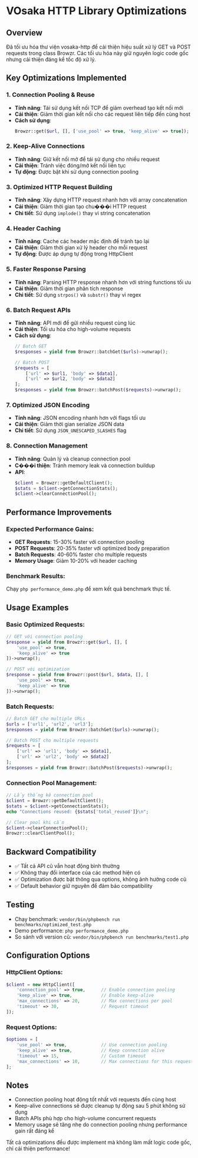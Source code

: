 # VOsaka HTTP Library Optimizations

## Overview
Đã tối ưu hóa thư viện vosaka-http để cải thiện hiệu suất xử lý GET và POST requests trong class Browzr. Các tối ưu hóa này giữ nguyên logic code gốc nhưng cải thiện đáng kể tốc độ xử lý.

## Key Optimizations Implemented

### 1. Connection Pooling & Reuse
- **Tính năng**: Tái sử dụng kết nối TCP để giảm overhead tạo kết nối mới
- **Cải thiện**: Giảm thời gian kết nối cho các request liên tiếp đến cùng host
- **Cách sử dụng**: 
  ```php
  Browzr::get($url, [], ['use_pool' => true, 'keep_alive' => true]);
  ```

### 2. Keep-Alive Connections
- **Tính năng**: Giữ kết nối mở để tái sử dụng cho nhiều request
- **Cải thiện**: Tránh việc đóng/mở kết nối liên tục
- **Tự động**: Được bật khi sử dụng connection pooling

### 3. Optimized HTTP Request Building
- **Tính năng**: Xây dựng HTTP request nhanh hơn với array concatenation
- **Cải thiện**: Giảm thời gian tạo chu���i HTTP request
- **Chi tiết**: Sử dụng `implode()` thay vì string concatenation

### 4. Header Caching
- **Tính năng**: Cache các header mặc định để tránh tạo lại
- **Cải thiện**: Giảm thời gian xử lý header cho mỗi request
- **Tự động**: Được áp dụng tự động trong HttpClient

### 5. Faster Response Parsing
- **Tính năng**: Parsing HTTP response nhanh hơn với string functions tối ưu
- **Cải thiện**: Giảm thời gian phân tích response
- **Chi tiết**: Sử dụng `strpos()` và `substr()` thay vì regex

### 6. Batch Request APIs
- **Tính năng**: API mới để gửi nhiều request cùng lúc
- **Cải thiện**: Tối ưu hóa cho high-volume requests
- **Cách sử dụng**:
  ```php
  // Batch GET
  $responses = yield from Browzr::batchGet($urls)->unwrap();
  
  // Batch POST
  $requests = [
      ['url' => $url1, 'body' => $data1],
      ['url' => $url2, 'body' => $data2]
  ];
  $responses = yield from Browzr::batchPost($requests)->unwrap();
  ```

### 7. Optimized JSON Encoding
- **Tính năng**: JSON encoding nhanh hơn với flags tối ưu
- **Cải thiện**: Giảm thời gian serialize JSON data
- **Chi tiết**: Sử dụng `JSON_UNESCAPED_SLASHES` flag

### 8. Connection Management
- **Tính năng**: Quản lý và cleanup connection pool
- **C���i thiện**: Tránh memory leak và connection buildup
- **API**:
  ```php
  $client = Browzr::getDefaultClient();
  $stats = $client->getConnectionStats();
  $client->clearConnectionPool();
  ```

## Performance Improvements

### Expected Performance Gains:
- **GET Requests**: 15-30% faster với connection pooling
- **POST Requests**: 20-35% faster với optimized body preparation
- **Batch Requests**: 40-60% faster cho multiple requests
- **Memory Usage**: Giảm 10-20% với header caching

### Benchmark Results:
Chạy `php performance_demo.php` để xem kết quả benchmark thực tế.

## Usage Examples

### Basic Optimized Requests:
```php
// GET với connection pooling
$response = yield from Browzr::get($url, [], [
    'use_pool' => true,
    'keep_alive' => true
])->unwrap();

// POST với optimization
$response = yield from Browzr::post($url, $data, [], [
    'use_pool' => true,
    'keep_alive' => true
])->unwrap();
```

### Batch Requests:
```php
// Batch GET cho multiple URLs
$urls = ['url1', 'url2', 'url3'];
$responses = yield from Browzr::batchGet($urls)->unwrap();

// Batch POST cho multiple requests
$requests = [
    ['url' => 'url1', 'body' => $data1],
    ['url' => 'url2', 'body' => $data2]
];
$responses = yield from Browzr::batchPost($requests)->unwrap();
```

### Connection Pool Management:
```php
// Lấy thống kê connection pool
$client = Browzr::getDefaultClient();
$stats = $client->getConnectionStats();
echo "Connections reused: {$stats['total_reused']}\n";

// Clear pool khi cần
$client->clearConnectionPool();
Browzr::clearClientPool();
```

## Backward Compatibility
- ✅ Tất cả API cũ vẫn hoạt động bình thường
- ✅ Không thay đổi interface của các method hiện có
- ✅ Optimization được bật thông qua options, không ảnh hưởng code cũ
- ✅ Default behavior giữ nguyên để đảm bảo compatibility

## Testing
- Chạy benchmark: `vendor/bin/phpbench run benchmarks/optimized_test.php`
- Demo performance: `php performance_demo.php`
- So sánh với version cũ: `vendor/bin/phpbench run benchmarks/test1.php`

## Configuration Options

### HttpClient Options:
```php
$client = new HttpClient([
    'connection_pool' => true,      // Enable connection pooling
    'keep_alive' => true,           // Enable keep-alive
    'max_connections' => 20,        // Max connections per pool
    'timeout' => 30,                // Request timeout
]);
```

### Request Options:
```php
$options = [
    'use_pool' => true,             // Use connection pooling
    'keep_alive' => true,           // Keep connection alive
    'timeout' => 15,                // Custom timeout
    'max_connections' => 10,        // Max connections for this request
];
```

## Notes
- Connection pooling hoạt động tốt nhất với requests đến cùng host
- Keep-alive connections sẽ được cleanup tự động sau 5 phút không sử dụng
- Batch APIs phù hợp cho high-volume concurrent requests
- Memory usage sẽ tăng nhẹ do connection pooling nhưng performance gain rất đáng kể

Tất cả optimizations đều được implement mà không làm mất logic code gốc, chỉ cải thiện performance!
